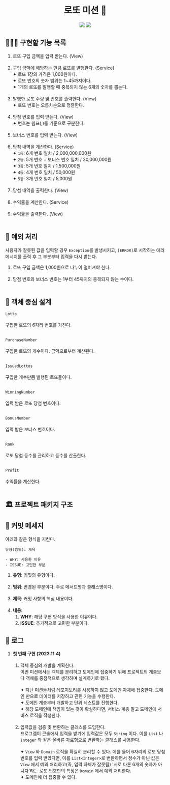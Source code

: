<div align="center">

# 로또 미션 🎰
<img src="https://img.shields.io/badge/java-007396?style=for-the-badge&logo=java&logoColor=white"/>
<img src="https://img.shields.io/badge/junit5-25A162?style=for-the-badge&logo=junit5&logoColor=white"/><br>

</div>

## 👩🏻‍💻 구현할 기능 목록
1. 로또 구입 금액을 입력 받는다. (View) <br><br>
2. 구입 금액에 해당하는 만큼 로또를 발행한다. (Service) <br>
   ✦ 로또 1장의 가격은 1,000원이다. <br>
   ✦ 로또 번호의 숫자 범위는 1~45까지이다. <br>
   ✦ 1개의 로또를 발행할 때 중복되지 않는 6개의 숫자를 뽑는다.<br><br>
3. 발행한 로또 수량 및 번호를 출력한다. (View) <br>
   ✦ 로또 번호는 오름차순으로 정렬한다. <br><br>
4. 당첨 번호를 입력 받는다. (View) <br>
   ✦ 번호는 쉼표(,)를 기준으로 구분한다. <br><br>
5. 보너스 번호를 입력 받는다. (View) <br><br>
6. 당첨 내역을 계산한다. (Service) <br>
   ✦ `1등`: 6개 번호 일치 / 2,000,000,000원 <br>
   ✦ `2등`: 5개 번호 + 보너스 번호 일치 / 30,000,000원 <br>
   ✦ `3등`: 5개 번호 일치 / 1,500,000원 <br>
   ✦ `4등`: 4개 번호 일치 / 50,000원 <br>
   ✦ `5등`: 3개 번호 일치 / 5,000원 <br><br>
7. 당첨 내역을 출력한다. (View) <br><br>
8. 수익률을 계산한다. (Service) <br><br>
9. 수익률을 출력한다. (View) <br><br>

## 🚨 예외 처리
사용자가 잘못된 값을 입력할 경우 `Exception`를 발생시키고, `[ERROR]`로 시작하는 에러 메시지를 출력 후 그 부분부터 입력을 다시 받는다.
1. 로또 구입 금액은 1,000원으로 나누어 떨어져야 한다.<br><br>
2. 당첨 번호와 보너스 번호는 1부터 45까지의 중복되지 않는 수이다.<br><br>

## 🍞 객체 중심 설계
`Lotto` <br><br>
구입한 로또의 6자리 번호를 가진다.<br><br>

`PurchaseNumber`<br><br>
구입한 로또의 개수이다. 금액으로부터 계산된다.<br><br>

`IssuedLottos`<br><br>
구입한 개수만큼 발행된 로또들이다.<br><br>

`WinningNumber`<br><br>
입력 받은 로또 당첨 번호이다.<br><br>

`BonusNumber`<br><br>
입력 받은 보너스 번호이다.<br><br>

`Rank`<br><br>
로또 당첨 등수를 관리하고 등수를 산출한다.<br><br>

`Profit`<br><br>
수익률을 계산한다.<br><br>


## 🏛️ 프로젝트 패키지 구조


## 📩 커밋 메세지
아래와 같은 형식을 지킨다.
```
유형(범위): 제목

- WHY: 사용한 이유
- ISSUE: 고민한 부분
```
1. **유형**: 커밋의 유형이다. <br><br>
2. **범위**: 변경된 부분이다. 주로 메서드명과 클래스명이다.<br><br>
3. **제목**: 커밋 사항의 핵심 내용이다.<br><br>
4. **내용**:
   1. **WHY**: 해당 구현 방식을 사용한 이유이다.
   2. **ISSUE**: 추가적으로 고민한 부분이다.

## 📑 로그
1. **첫 번째 구현 (2023.11.4)** <br><br>
   1. 객체 중심의 개발을 계획한다. <br>
   이번 미션에서는 객체를 분리하고 도메인에 집중하기 위해 프로젝트의 계층보다 객체를 중점적으로 생각하며 설계하기로 했다. <br><br>
      ✦ 지난 미션들처럼 레포지토리를 사용하지 않고 도메인 자체에 집중한다. 도메인 만으로 데이터를 저장하고 관련 기능을 수행한다.<br>
      ✦ 도메인 계층부터 개발하고 단위 테스트를 진행한다.<br>
      ✦ 해당 도메인에 책임이 있는 것이 확실하다면, 서비스 계층 말고 도메인에 서비스 로직을 작성한다.<br><br>
   2. 입력값을 검증 및 변환하는 클래스를 도입한다. <br>
   프로그램이 콘솔에서 입력을 받기에 입력값은 모두 `String` 이다. 이를 `List` 나 `Integer` 와 같은 올바른 자료형으로 변환하는 클래스를 사용한다.<br><br>
      ✦ `View` 와 `Domain` 로직을 확실히 분리할 수 있다. 예를 들어 6자리의 로또 당첨 번호를 입력 받았다면, 이를 `List<Integer>`로 변환하면서 정수가 아닌 값은 `View` 에서 예외 처리하고(즉, 입력 자체가 잘못됨) '서로 다른 6개의 숫자가 아니다'라는 로또 번호만의 특징은 `Domain` 에서 예외 처리한다.<br>
      ✦ 도메인에 더 집중할 수 있다. <br>